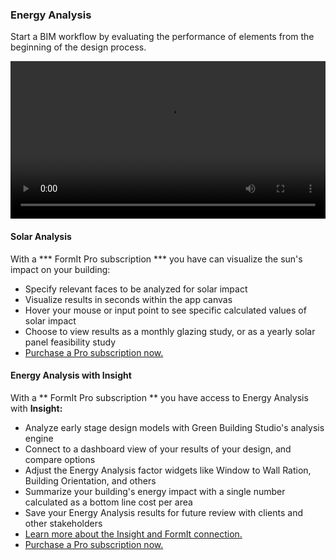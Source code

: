 ### Energy Analysis

Start a BIM workflow by evaluating the performance of elements from the beginning of the design process. 

<video width="100%" controls>
  <source src="Videos/Analysis.mp4" type="video/mp4">
</video>

#### Solar Analysis
With a *** FormIt Pro subscription *** you have can visualize the sun's impact on your building:
- Specify relevant faces to be analyzed for solar impact
- Visualize results in seconds within the app canvas
- Hover your mouse or input point to see specific calculated values of solar impact
- Choose to view results as a monthly glazing study, or as a yearly solar panel feasibility study
- [Purchase a Pro subscription now.](http://www.autodesk.com/products/formit-360/try-buy)

#### Energy Analysis with Insight

With a ** FormIt Pro subscription ** you have access to Energy Analysis with **Insight:**
- Analyze early stage design models with Green Building Studio's analysis engine
- Connect to a dashboard view of your results of your design, and compare options
- Adjust the Energy Analysis factor widgets like Window to Wall Ration, Building Orientation, and others
- Summarize your building's energy impact with a single number calculated as a bottom line cost per area
- Save your Energy Analysis results for future review with clients and other stakeholders
- [Learn more about the Insight and FormIt connection.](http://autodesk.typepad.com/bpa/2015/05/release-news-formit-360-pro.html)
- [Purchase a Pro subscription now.](http://www.autodesk.com/products/formit-360/try-buy)
